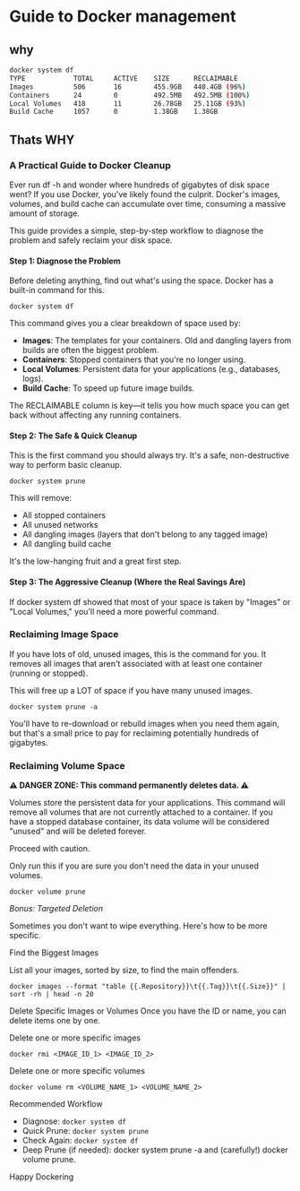 # Guide to Docker management
## why
```bash
docker system df
TYPE            TOTAL     ACTIVE    SIZE      RECLAIMABLE
Images          506       16        455.9GB   440.4GB (96%)
Containers      24        0         492.5MB   492.5MB (100%)
Local Volumes   418       11        26.78GB   25.11GB (93%)
Build Cache     1057      0         1.38GB    1.38GB
```
## Thats WHY

### A Practical Guide to Docker Cleanup

Ever run df -h and wonder where hundreds of gigabytes of disk space went? If you use Docker, you've likely found the culprit. Docker's images, volumes, and build cache can accumulate over time, consuming a massive amount of storage.

This guide provides a simple, step-by-step workflow to diagnose the problem and safely reclaim your disk space.

#### Step 1: Diagnose the Problem

Before deleting anything, find out what's using the space. Docker has a built-in command for this.
```
docker system df
```

This command gives you a clear breakdown of space used by:

- **Images**: The templates for your containers. Old and dangling layers from builds are often the biggest problem.
- **Containers**: Stopped containers that you're no longer using.
- **Local Volumes**: Persistent data for your applications (e.g., databases, logs).
- **Build Cache**: To speed up future image builds.

The RECLAIMABLE column is key—it tells you how much space you can get back without affecting any running containers.

#### Step 2: The Safe & Quick Cleanup

This is the first command you should always try. It's a safe, non-destructive way to perform basic cleanup.
```
docker system prune
```

This will remove:

- All stopped containers
- All unused networks
- All dangling images (layers that don't belong to any tagged image)
- All dangling build cache

It's the low-hanging fruit and a great first step.

#### Step 3: The Aggressive Cleanup (Where the Real Savings Are)

If docker system df showed that most of your space is taken by "Images" or "Local Volumes," you'll need a more powerful command.

### Reclaiming Image Space

If you have lots of old, unused images, this is the command for you. It removes all images that aren't associated with at least one container (running or stopped).

This will free up a LOT of space if you have many unused images.
```
docker system prune -a
```

You'll have to re-download or rebuild images when you need them again, but that's a small price to pay for reclaiming potentially hundreds of gigabytes.

### Reclaiming Volume Space

**⚠️ DANGER ZONE: This command permanently deletes data. ⚠️**

Volumes store the persistent data for your applications. This command will remove all volumes that are not currently attached to a container. If you have a stopped database container, its data volume will be considered "unused" and will be deleted forever.

Proceed with caution.

Only run this if you are sure you don't need the data in your unused volumes.
```
docker volume prune
```
_Bonus: Targeted Deletion_

Sometimes you don't want to wipe everything. Here's how to be more specific.

Find the Biggest Images

List all your images, sorted by size, to find the main offenders.
```
docker images --format "table {{.Repository}}\t{{.Tag}}\t{{.Size}}" | sort -rh | head -n 20
```
Delete Specific Images or Volumes
Once you have the ID or name, you can delete items one by one.

Delete one or more specific images
```
docker rmi <IMAGE_ID_1> <IMAGE_ID_2>
```
Delete one or more specific volumes
```
docker volume rm <VOLUME_NAME_1> <VOLUME_NAME_2>
```

Recommended Workflow
- Diagnose: ```docker system df```
- Quick Prune: ```docker system prune```
- Check Again: ```docker system df```
- Deep Prune (if needed): docker system prune -a and (carefully!) docker volume prune.

Happy Dockering

